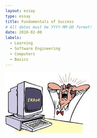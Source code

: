 ```yaml
---
layout: essay
type: essay
title: Fundamentals of Success
# All dates must be YYYY-MM-DD format!
date: 2018-02-08
labels:
  - Learning
  - Software Engineering
  - Computers 
  - Basics
---
```



<img class="ui small right circular floated image" src="../images/error.jpg">
